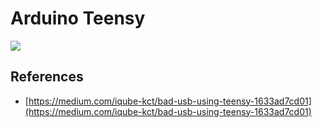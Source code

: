 # Arduino Teensy

![](https://miro.medium.com/max/425/1*pbpRSD_vaLCuCdI2k6pZhg.jpeg)

## References

* [https://medium.com/iqube-kct/bad-usb-using-teensy-1633ad7cd01](https://medium.com/iqube-kct/bad-usb-using-teensy-1633ad7cd01)

